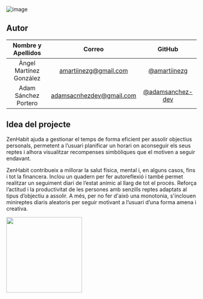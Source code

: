 ![image](https://i.postimg.cc/4xW2hL3M/logo-light.png)

## Autor

| **Nombre y Apellidos** |         **Correo**         |               **GitHub**               |
| :--------------------: | :------------------------: | :------------------------------------: |
|  Àngel Martínez González  | amartiinezg@gmail.com | [@amartiinezg](https://github.com/amartiinezg) |
|  Adam Sánchez Portero  | adamsacnhezdev@gmail.com | [@adamsanchez-dev](https://github.com/adamsanchez-dev) |

## Idea del projecte

ZenHabit ajuda a gestionar el temps de forma eficient per assolir objectius personals, permetent a l’usuari planificar un horari on aconseguir els seus reptes i alhora visualitzar recompenses simbòliques que el motiven a seguir endavant. 

ZenHabit contribueix a millorar la salut física, mental i, en alguns casos, fins i tot la financera. Inclou un quadern per fer autoreflexió i també permet realitzar un seguiment diari de l’estat anímic al llarg de tot el procés. Reforça l’actitud i la productivitat de les persones amb senzills reptes adaptats al tipus d’objectiu a assolir. A més, per no fer d'això una monotonia, s'inclouen minireptes diaris aleatoris per seguir motivant a l’usuari d’una forma amena i creativa.

<a href="https://play.google.com/store/apps/details?id=com.app.zenhabit">
  <img src="https://user-images.githubusercontent.com/99869396/214144416-8d0a2fa8-8a49-4485-8e5e-c71948daa1cc.png" width="200" height="200">
</a>
